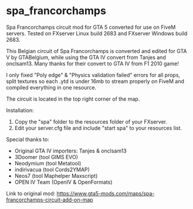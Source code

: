 # spa_francorchamps
Spa Francorchamps circuit mod for GTA 5 converted for use on FiveM servers. Tested on FXserver Linux build 2683 and FXserver Windows build 2683.

This Belgian circuit of Spa Francorchamps is converted and edited for GTA V by GTABelgium, while using the GTA IV convert from Tanjes and onclsam13. Many thanks for their convert to GTA IV from F1 2010 game!

I only fixed "Poly edge" & "Physics validation failed" errors for all props, split textures so each .ytd is under 16mb to stream properly on FiveM and compiled everything in one resource.

The circuit is located in the top right corner of the map.

Installation:
  1) Copy the "spa" folder to the resources folder of your FXserver.
  2) Edit your server.cfg file and include "start spa" to your resources list.
  
Special thanks to:

- Original GTA IV importers: Tanjes & onclsam13
- 3Doomer (tool GIMS EVO)
- Neodymium (tool Metatool)
- indirivacua (tool Cords2YMAP)
- Neos7 (tool Maphelper Maxscript)
- OPEN IV Team (OpenIV & OpenFormats)

Link to original mod: https://www.gta5-mods.com/maps/spa-francorchamps-circuit-add-on-map
